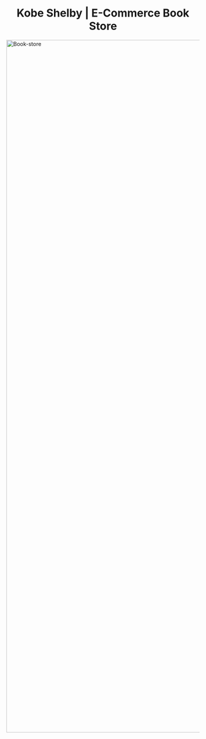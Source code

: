 <h1 align = "center"> Kobe Shelby | E-Commerce Book Store </h1>
<img width="1807" alt="Book-store" src="https://github.com/Kobe040102/E-commerce-project/assets/34294040/c82426a2-5ec9-4760-a8f5-2b41c6e216f3">
